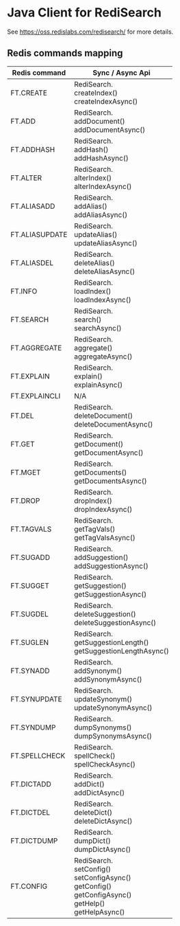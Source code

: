 # Java Client for RediSearch 
See https://oss.redislabs.com/redisearch/ for more details.

## Redis commands mapping
Redis command|Sync / Async Api|
| --- | --- |
FT.CREATE | RediSearch.<br/>createIndex()<br/>createIndexAsync() |
FT.ADD | RediSearch.<br/>addDocument()<br/>addDocumentAsync() |
FT.ADDHASH | RediSearch.<br/>addHash()<br/>addHashAsync() |
FT.ALTER | RediSearch.<br/>alterIndex()<br/>alterIndexAsync() |
FT.ALIASADD | RediSearch.<br/>addAlias()<br/>addAliasAsync() |
FT.ALIASUPDATE | RediSearch.<br/>updateAlias()<br/>updateAliasAsync() |
FT.ALIASDEL | RediSearch.<br/>deleteAlias()<br/>deleteAliasAsync() |
FT.INFO | RediSearch.<br/>loadIndex()<br/>loadIndexAsync() |
FT.SEARCH | RediSearch.<br/>search()<br/>searchAsync() |
FT.AGGREGATE | RediSearch.<br/>aggregate()<br/>aggregateAsync() |
FT.EXPLAIN | RediSearch.<br/>explain()<br/>explainAsync() |
FT.EXPLAINCLI | N/A |
FT.DEL | RediSearch.<br/>deleteDocument()<br/>deleteDocumentAsync() |
FT.GET | RediSearch.<br/>getDocument()<br/>getDocumentAsync() |
FT.MGET | RediSearch.<br/>getDocuments()<br/>getDocumentsAsync() |
FT.DROP | RediSearch.<br/>dropIndex()<br/>dropIndexAsync() |
FT.TAGVALS | RediSearch.<br/>getTagVals()<br/>getTagValsAsync() |
FT.SUGADD | RediSearch.<br/>addSuggestion()<br/>addSuggestionAsync() |
FT.SUGGET | RediSearch.<br/>getSuggestion()<br/>getSuggestionAsync() |
FT.SUGDEL | RediSearch.<br/>deleteSuggestion()<br/>deleteSuggestionAsync() |
FT.SUGLEN | RediSearch.<br/>getSuggestionLength()<br/>getSuggestionLengthAsync() |
FT.SYNADD | RediSearch.<br/>addSynonym()<br/>addSynonymAsync() |
FT.SYNUPDATE | RediSearch.<br/>updateSynonym()<br/>updateSynonymAsync() |
FT.SYNDUMP | RediSearch.<br/>dumpSynonyms()<br/>dumpSynonymsAsync() |
FT.SPELLCHECK | RediSearch.<br/>spellCheck()<br/>spellCheckAsync() |
FT.DICTADD | RediSearch.<br/>addDict()<br/>addDictAsync() |
FT.DICTDEL | RediSearch.<br/>deleteDict()<br/>deleteDictAsync() |
FT.DICTDUMP | RediSearch.<br/>dumpDict()<br/>dumpDictAsync() |
FT.CONFIG | RediSearch.<br/>setConfig()<br/>setConfigAsync()<br/>getConfig()<br/>getConfigAsync()<br/>getHelp()<br/>getHelpAsync() |